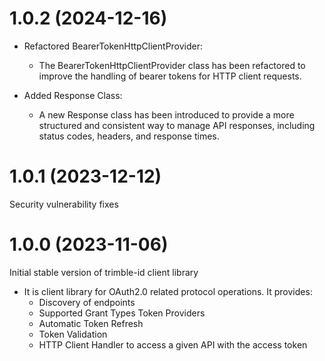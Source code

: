 # 1.0.2 (2024-12-16)

- Refactored BearerTokenHttpClientProvider:
    - The BearerTokenHttpClientProvider class has been refactored to improve the handling of bearer tokens for HTTP client requests.

- Added Response Class:
    - A new Response class has been introduced to provide a more structured and consistent way to manage API responses, including status codes, headers, and response times.

# 1.0.1 (2023-12-12)

Security vulnerability fixes

# 1.0.0 (2023-11-06)

Initial stable version of trimble-id client library

- It is client library for OAuth2.0 related protocol operations. It provides:
    - Discovery of endpoints
    - Supported Grant Types Token Providers
    - Automatic Token Refresh
    - Token Validation
    - HTTP Client Handler to access a given API with the access token